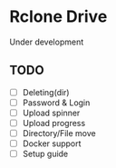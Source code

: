 # Rclone Drive

Under development

## TODO

- [ ] Deleting(dir)
- [ ] Password & Login
- [ ] Upload spinner
- [ ] Upload progress
- [ ] Directory/File move
- [ ] Docker support
- [ ] Setup guide